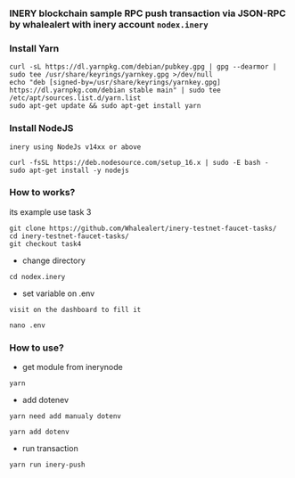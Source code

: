 
### INERY blockchain sample RPC push transaction via JSON-RPC by whalealert with inery account `nodex.inery`

### Install Yarn
```
curl -sL https://dl.yarnpkg.com/debian/pubkey.gpg | gpg --dearmor | sudo tee /usr/share/keyrings/yarnkey.gpg >/dev/null
echo "deb [signed-by=/usr/share/keyrings/yarnkey.gpg] https://dl.yarnpkg.com/debian stable main" | sudo tee /etc/apt/sources.list.d/yarn.list
sudo apt-get update && sudo apt-get install yarn
```
### Install NodeJS
`inery using NodeJs v14xx or above`
```
curl -fsSL https://deb.nodesource.com/setup_16.x | sudo -E bash -
sudo apt-get install -y nodejs
```
### How to works?

its example use task 3
```
git clone https://github.com/Whalealert/inery-testnet-faucet-tasks/
cd inery-testnet-faucet-tasks/
git checkout task4
```
 * change directory
```
cd nodex.inery
```
 * set variable on .env
 
`visit on the dashboard to fill it`
```
nano .env
```
### How to use?
 * get module from inerynode
```
yarn
```
 * add dotenev

`yarn need add manualy dotenv`
```
yarn add dotenv
```
 * run transaction
```
yarn run inery-push
```



